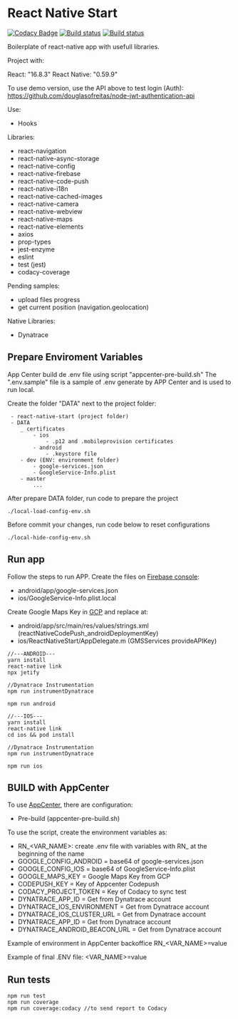 # React Native Start 

[![Codacy Badge](https://api.codacy.com/project/badge/Coverage/a5db3937935a42b0941411f9750152ca)](https://www.codacy.com/manual/douglasofreitas/react-native-start_2?utm_source=github.com&utm_medium=referral&utm_content=natura-cosmeticos/react-native-start&utm_campaign=Badge_Coverage)
[![Build status](https://build.appcenter.ms/v0.1/apps/fa1d2c09-f10c-4f58-9733-e231fa9a8218/branches/dev/badge)](https://appcenter.ms)
[![Build status](https://build.appcenter.ms/v0.1/apps/187dde4d-1402-48ee-947f-686ae36c4c85/branches/dev/badge)](https://appcenter.ms)

Boilerplate of react-native app with usefull libraries.

Project with:

React: "16.8.3"
React Native: "0.59.9"

To use demo version, use the API above to test login (Auth):
https://github.com/douglasofreitas/node-jwt-authentication-api

Use:
* Hooks

Libraries: 
* react-navigation
* react-native-async-storage
* react-native-config
* react-native-firebase
* react-native-code-push
* react-native-i18n
* react-native-cached-images
* react-native-camera
* react-native-webview
* react-native-maps
* react-native-elements
* axios
* prop-types
* jest-enzyme
* eslint
* test (jest)
* codacy-coverage

Pending samples:
* upload files progress
* get current position (navigation.geolocation)

Native Libraries:
* Dynatrace

## Prepare Enviroment Variables

App Center build de .env file using script "appcenter-pre-build.sh"
The ".env.sample" file is a sample of .env generate by APP Center and is used to run local.

Create the folder "DATA" next to the project folder:

```
 - react-native-start (project folder)
 - DATA
    _ certificates
        - ios
            - .p12 and .mobileprovision certificates 
        - android
            - .keystore file
    - dev (ENV: environment folder)
        - google-services.json
        - GoogleService-Info.plist
    - master 
        ...
```

After prepare DATA folder, run code to prepare the project

```
./local-load-config-env.sh
```

Before commit your changes, run code below to reset configurations

```
./local-hide-config-env.sh
```

## Run app

Follow the steps to run APP.
Create the files on [Firebase console](https://console.firebase.google.com):

* android/app/google-services.json
* ios/GoogleService-Info.plist.local

Create Google Maps Key in [GCP](https://console.cloud.google.com) and replace at:
* android/app/src/main/res/values/strings.xml (reactNativeCodePush_androidDeploymentKey)
* ios/ReactNativeStart/AppDelegate.m (GMSServices provideAPIKey)

```
//---ANDROID---
yarn install
react-native link
npx jetify 

//Dynatrace Instrumentation
npm run instrumentDynatrace

npm run android

//---IOS---
yarn install
react-native link
cd ios && pod install

//Dynatrace Instrumentation
npm run instrumentDynatrace

npm run ios
```

## BUILD with AppCenter

To use [AppCenter](https://appcenter.ms), there are configuration:

* Pre-build (appcenter-pre-build.sh)

To use the script, create the environment variables as:
* RN_<VAR_NAME>: create .env file with variables with RN_ at the beginning of the name
* GOOGLE_CONFIG_ANDROID = base64 of google-services.json
* GOOGLE_CONFIG_IOS = base64 of GoogleService-Info.plist
* GOOGLE_MAPS_KEY = Google Maps Key from GCP
* CODEPUSH_KEY = Key of Appcenter Codepush
* CODACY_PROJECT_TOKEN = Key of Codacy to sync test
* DYNATRACE_APP_ID = Get from Dynatrace account
* DYNATRACE_IOS_ENVIRONMENT = Get from Dynatrace account
* DYNATRACE_IOS_CLUSTER_URL = Get from Dynatrace account
* DYNATRACE_APP_ID = Get from Dynatrace account
* DYNATRACE_ANDROID_BEACON_URL = Get from Dynatrace account

Example of environment in AppCenter backoffice
RN_<VAR_NAME>=value

Example of final .ENV file:
<VAR_NAME>=value

## Run tests

```
npm run test
npm run coverage
npm run coverage:codacy //to send report to Codacy
```